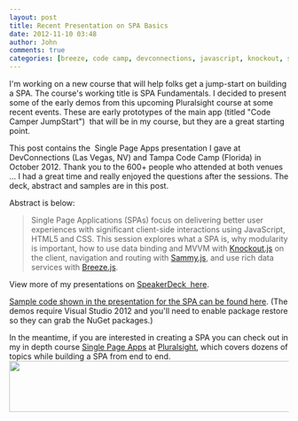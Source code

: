 ```yaml
---
layout: post
title: Recent Presentation on SPA Basics
date: 2012-11-10 03:48
author: John
comments: true
categories: [breeze, code camp, devconnections, javascript, knockout, sammy, SPA, Uncategorized]
---
```

I'm working on a new course that will help folks get a jump-start on building a SPA. The course's working title is SPA Fundamentals. I decided to present some of the early demos from this upcoming Pluralsight course at some recent events. These are early prototypes of the main app (titled "Code Camper JumpStart")  that will be in my course, but they are a great starting point.

This post contains the  Single Page Apps presentation I gave at DevConnections (Las Vegas, NV) and Tampa Code Camp (Florida) in October 2012. Thank you to the 600+ people who attended at both venues … I had a great time and really enjoyed the questions after the sessions. The deck, abstract and samples are in this post.

<script async class="speakerdeck-embed" data-id="6b4624000d130130372a1231381d9beb" data-ratio="1.77777777777778" src="//speakerdeck.com/assets/embed.js"></script>

Abstract is below:
<blockquote>Single Page Applications (SPAs) focus on delivering better user experiences with significant client-side interactions using JavaScript, HTML5 and CSS. This session explores what a SPA is, why modularity is important, how to use data binding and MVVM with <a href="http://knockoutjs.com" target="_blank">Knockout.js</a> on the client, navigation and routing with <a href="http://sammyjs.org/" target="_blank">Sammy.js</a>, and use rich data services with <a href="http://breezejs.com" target="_blank">Breeze.js</a>.</blockquote>
View more of my presentations on <a href="https://speakerdeck.com/u/johnpapa">SpeakerDeck  here</a>.

<a href="http://images.johnpapa.net/wp-content/uploads/files/downloads/CCJS-Oct2012.zip">Sample code shown in the presentation for the SPA can be found here</a>. (The demos require Visual Studio 2012 and you'll need to enable package restore so they can grab the NuGet packages.)

In the meantime, if you are interested in creating a SPA you can check out in my in depth course <a href="http://jpapa.me/spaps">Single Page Apps</a> at <a href="http://www.pluralsight.com/">Pluralsight</a>, which covers dozens of topics while building a SPA from end to end.
<a href="http://jpapa.me/spaps" rel="attachment wp-att-8761" target="_blank"><img class="aligncenter size-full wp-image-8761" title="spaps" src="http://images.johnpapa.net/wp-content/uploads/2012/11/spaps1.png" alt="" width="508" height="92" /></a>
